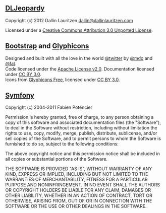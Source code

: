 [DLJeopardy](http://jeopardy.dallinlauritzen.com/)
--------------------------------------------------

Copyright (c) 2012 Dallin Lauritzen <dallin@dallinlauritzen.com>

Licensed under a [Creative Commons Attribution 3.0 Unported License](http://creativecommons.org/licenses/by/3.0/).

[Bootstrap](http://twitter.github.com/bootstrap/index.html) and [Glyphicons](http://glyphicons.com/)
----------------------------------------------------------------------------------------------------

Designed and built with all the love in the world [@twitter](http://twitter.com/twitter) 
by [@mdo](http://twitter.com/mdo) and [@fat](http://twitter.com/fat).  
Code licensed under the [Apache License v2.0](http://www.apache.org/licenses/LICENSE-2.0). 
Documentation licensed under [CC BY 3.0](http://creativecommons.org/licenses/by/3.0/).  
Icons from [Glyphicons Free](http://glyphicons.com/), licensed under [CC BY 3.0](http://creativecommons.org/licenses/by/3.0/).

[Symfony](http://www.symfony.com)
---------------------------------

Copyright (c) 2004-2011 Fabien Potencier

Permission is hereby granted, free of charge, to any person obtaining a copy
of this software and associated documentation files (the "Software"), to deal
in the Software without restriction, including without limitation the rights
to use, copy, modify, merge, publish, distribute, sublicense, and/or sell
copies of the Software, and to permit persons to whom the Software is furnished
to do so, subject to the following conditions:

The above copyright notice and this permission notice shall be included in all
copies or substantial portions of the Software.

THE SOFTWARE IS PROVIDED "AS IS", WITHOUT WARRANTY OF ANY KIND, EXPRESS OR
IMPLIED, INCLUDING BUT NOT LIMITED TO THE WARRANTIES OF MERCHANTABILITY,
FITNESS FOR A PARTICULAR PURPOSE AND NONINFRINGEMENT. IN NO EVENT SHALL THE
AUTHORS OR COPYRIGHT HOLDERS BE LIABLE FOR ANY CLAIM, DAMAGES OR OTHER
LIABILITY, WHETHER IN AN ACTION OF CONTRACT, TORT OR OTHERWISE, ARISING FROM,
OUT OF OR IN CONNECTION WITH THE SOFTWARE OR THE USE OR OTHER DEALINGS IN
THE SOFTWARE.
